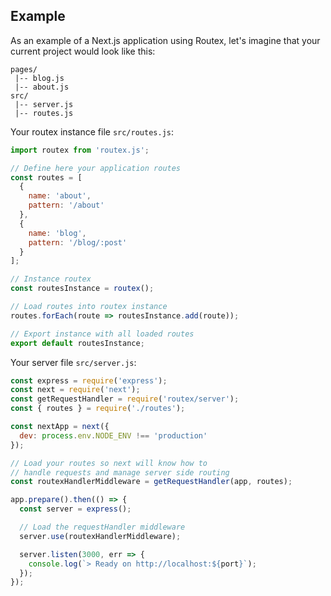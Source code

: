 ## Example

As an example of a Next.js application using Routex,
let's imagine that your current project would look like this:

```
pages/
 |-- blog.js
 |-- about.js
src/
 |-- server.js
 |-- routes.js
```

Your routex instance file `src/routes.js`:

```javascript
import routex from 'routex.js';

// Define here your application routes
const routes = [
  {
    name: 'about',
    pattern: '/about'
  },
  {
    name: 'blog',
    pattern: '/blog/:post'
  }
];

// Instance routex
const routesInstance = routex();

// Load routes into routex instance
routes.forEach(route => routesInstance.add(route));

// Export instance with all loaded routes
export default routesInstance;
```

Your server file `src/server.js`:

```javascript
const express = require('express');
const next = require('next');
const getRequestHandler = require('routex/server');
const { routes } = require('./routes');

const nextApp = next({
  dev: process.env.NODE_ENV !== 'production'
});

// Load your routes so next will know how to
// handle requests and manage server side routing
const routexHandlerMiddleware = getRequestHandler(app, routes);

app.prepare().then(() => {
  const server = express();

  // Load the requestHandler middleware
  server.use(routexHandlerMiddleware);

  server.listen(3000, err => {
    console.log(`> Ready on http://localhost:${port}`);
  });
});
```
